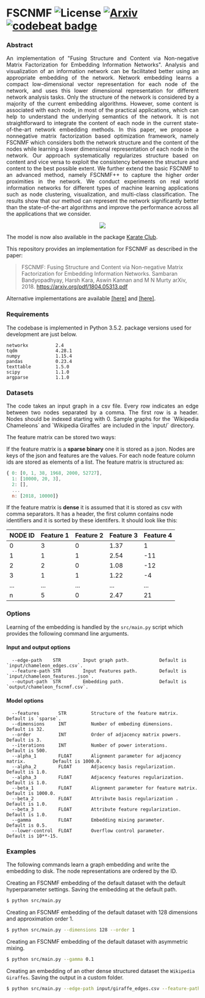 FSCNMF ![License](https://img.shields.io/github/license/benedekrozemberczki/FSCNMF.svg?color=blue&style=plastic)
[![Arxiv](https://img.shields.io/badge/ArXiv-1804.05313-orange.svg?color=blue&style=plastic)](https://arxiv.org/abs/1804.05313) [![codebeat badge](https://codebeat.co/badges/634f94aa-60be-4c9b-8b25-ea3bb07ab11a)](https://codebeat.co/projects/github-com-benedekrozemberczki-fscnmf-master)
============================================
### Abstract

<p align="justify">
An implementation of "Fusing Structure and Content via Non-negative Matrix Factorization for Embedding Information Networks". Analysis and visualization of an information network can be facilitated better using an appropriate embedding of the network. Network embedding learns a compact low-dimensional vector representation for each node of the network, and uses this lower dimensional representation for different network analysis tasks. Only the structure of the network is considered by a majority of the current embedding algorithms. However, some content is associated with each node, in most of the practical applications, which can help to understand the underlying semantics of the network. It is not straightforward to integrate the content of each node in the current state-of-the-art network embedding methods. In this paper, we propose a nonnegative matrix factorization based optimization framework, namely FSCNMF which considers both the network structure and the content of the nodes while learning a lower dimensional representation of each node in the network. Our approach systematically regularizes structure based on content and vice versa to exploit the consistency between the structure and content to the best possible extent. We further extend the basic FSCNMF to an advanced method, namely FSCNMF++ to capture the higher order proximities in the network. We conduct experiments on real world information networks for different types of machine learning applications such as node clustering, visualization, and multi-class classification. The results show that our method can represent the network significantly better than the state-of-the-art algorithms and improve the performance across all the applications that we consider. </p>
<div style="text-align:center"><img src ="fscnmf.png" ,width=720/></div>

The model is now also available in the package [Karate Club](https://github.com/benedekrozemberczki/karateclub).

This repository provides an implementation for FSCNMF as described in the paper:
> FSCNMF: Fusing Structure and Content via Non-negative Matrix Factorization for Embedding Information Networks.
> Sambaran Bandyopadhyay, Harsh Kara, Aswin Kannan and M N Murty
> arXiv, 2018.
> https://arxiv.org/pdf/1804.05313.pdf

Alternative implementations are available [[here]](https://github.com/sambaranban/FSCNMF) and [[here]](https://github.com/hkara657/FSCNMF).


### Requirements

The codebase is implemented in Python 3.5.2. package versions used for development are just below.
```
networkx          2.4
tqdm              4.28.1
numpy             1.15.4
pandas            0.23.4
texttable         1.5.0
scipy             1.1.0
argparse          1.1.0
```
### Datasets
<p align="justify">
The code takes an input graph in a csv file. Every row indicates an edge between two nodes separated by a comma. The first row is a header. Nodes should be indexed starting with 0. Sample graphs for the `Wikipedia Chameleons` and `Wikipedia Giraffes` are included in the  `input/` directory.  </p>

The feature matrix can be stored two ways:

If the feature matrix is a **sparse binary** one it is stored as a json. Nodes are keys of the json and features are the values. For each node feature column ids are stored as elements of a list. The feature matrix is structured as:

```javascript
{ 0: [0, 1, 38, 1968, 2000, 52727],
  1: [10000, 20, 3],
  2: [],
  ...
  n: [2018, 10000]}
```
If the feature matrix is **dense** it is assumed that it is stored as csv with comma separators. It has a header, the first column contains node identifiers and it is sorted by these identifers. It should look like this:

| **NODE ID**| **Feature 1** | **Feature 2** | **Feature 3** | **Feature 4** |
| --- | --- | --- | --- |--- |
| 0 | 3 |0 |1.37 |1 |
| 1 | 1 |1 |2.54 |-11 |
| 2 | 2 |0 |1.08 |-12 |
| 3 | 1 |1 |1.22 |-4 |
| ... | ... |... |... |... |
| n | 5 |0 |2.47 |21 |


### Options

Learning of the embedding is handled by the `src/main.py` script which provides the following command line arguments.

#### Input and output options

```
  --edge-path    STR        Input graph path.           Default is `input/chameleon_edges.csv`.
  --feature-path STR        Input Features path.        Default is `input/chameleon_features.json`.
  --output-path  STR        Embedding path.             Default is `output/chameleon_fscnmf.csv`.
```

#### Model options

```
  --features       STR         Structure of the feature matrix.                   Default is `sparse`. 
  --dimensions     INT         Number of embeding dimensions.                     Default is 32.
  --order          INT         Order of adjacency matrix powers.                  Default is 3.
  --iterations     INT         Number of power interations.                       Default is 500.
  --alpha_1        FLOAT       Alignment parameter for adjacency matrix.          Default is 1000.0.
  --alpha_2        FLOAT       Adjacency basis regularization.                    Default is 1.0.
  --alpha_3        FLOAT       Adjacency features regularization.                 Default is 1.0.
  --beta_1         FLOAT       Alignment parameter for feature matrix.            Default is 1000.0.
  --beta_2         FLOAT       Attribute basis regularization .                   Default is 1.0.
  --beta_3         FLOAT       Attribute feature regularization.                  Default is 1.0.
  --gamma          FLOAT       Embedding mixing parameter.                        Default is 0.5.  
  --lower-control  FLOAT       Overflow control parameter.                        Default is 10**-15.  
```

### Examples

The following commands learn a graph embedding and write the embedding to disk. The node representations are ordered by the ID.

Creating an FSCNMF embedding of the default dataset with the default hyperparameter settings. Saving the embedding at the default path.

```sh
$ python src/main.py
```
Creating an FSCNMF embedding of the default dataset with 128 dimensions and approximation order 1.

```sh
$ python src/main.py --dimensions 128 --order 1
```

Creating an FSCNMF embedding of the default dataset with asymmetric mixing.

```sh
$ python src/main.py --gamma 0.1
```

Creating an embedding of an other dense structured dataset the `Wikipedia Giraffes`. Saving the output in a custom folder.

```sh
$ python src/main.py --edge-path input/giraffe_edges.csv --feature-path input/giraffe_features.csv --output-path output/giraffe_fscnmf.csv --features dense
```
